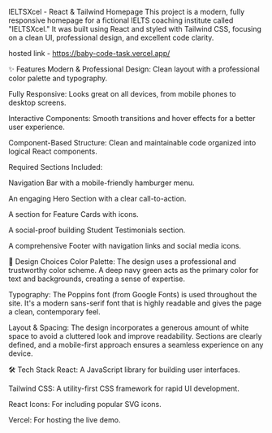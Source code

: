IELTSXcel - React & Tailwind Homepage
This project is a modern, fully responsive homepage for a fictional IELTS coaching institute called "IELTSXcel." It was built using React and styled with Tailwind CSS, focusing on a clean UI, professional design, and excellent code clarity.

hosted link - https://baby-code-task.vercel.app/

✨ Features
Modern & Professional Design: Clean layout with a professional color palette and typography.

Fully Responsive: Looks great on all devices, from mobile phones to desktop screens.

Interactive Components: Smooth transitions and hover effects for a better user experience.

Component-Based Structure: Clean and maintainable code organized into logical React components.

Required Sections Included:

Navigation Bar with a mobile-friendly hamburger menu.

An engaging Hero Section with a clear call-to-action.

A section for Feature Cards with icons.

A social-proof building Student Testimonials section.

A comprehensive Footer with navigation links and social media icons.

🎨 Design Choices
Color Palette: The design uses a professional and trustworthy color scheme. A deep navy green acts as the primary color for text and backgrounds, creating a sense of expertise.

Typography: The Poppins font (from Google Fonts) is used throughout the site. It's a modern sans-serif font that is highly readable and gives the page a clean, contemporary feel.

Layout & Spacing: The design incorporates a generous amount of white space to avoid a cluttered look and improve readability. Sections are clearly defined, and a mobile-first approach ensures a seamless experience on any device.

🛠️ Tech Stack
React: A JavaScript library for building user interfaces.

Tailwind CSS: A utility-first CSS framework for rapid UI development.

React Icons: For including popular SVG icons.

Vercel: For hosting the live demo.
